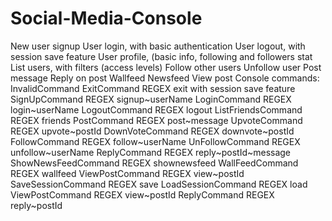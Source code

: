 # Social-Media-Console
New user signup
User login, with basic authentication
User logout, with session save feature
User profile, (basic info, following and followers stat
List users, with filters (access levels)
Follow other users
Unfollow user
Post message
Reply on post
Wallfeed
Newsfeed
View post
Console commands:
InvalidCommand
ExitCommand REGEX exit with session save feature
SignUpCommand REGEX signup~userName
LoginCommand REGEX login~userName
LogoutCommand REGEX logout
ListFriendsCommand REGEX friends
PostCommand REGEX post~message
UpvoteCommand REGEX upvote~postId
DownVoteCommand REGEX downvote~postId
FollowCommand REGEX follow~userName
UnFollowCommand REGEX unfollow~userName
ReplyCommand REGEX reply~postId~message
ShowNewsFeedCommand REGEX shownewsfeed
WallFeedCommand REGEX wallfeed
ViewPostCommand REGEX view~postId
SaveSessionCommand REGEX save
LoadSessionCommand REGEX load
ViewPostCommand REGEX view~postId
ReplyCommand REGEX reply~postId
